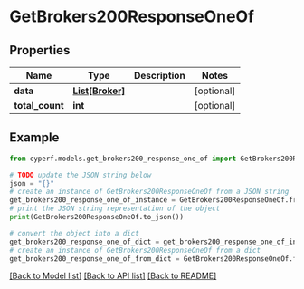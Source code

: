 # GetBrokers200ResponseOneOf


## Properties

Name | Type | Description | Notes
------------ | ------------- | ------------- | -------------
**data** | [**List[Broker]**](Broker.md) |  | [optional] 
**total_count** | **int** |  | [optional] 

## Example

```python
from cyperf.models.get_brokers200_response_one_of import GetBrokers200ResponseOneOf

# TODO update the JSON string below
json = "{}"
# create an instance of GetBrokers200ResponseOneOf from a JSON string
get_brokers200_response_one_of_instance = GetBrokers200ResponseOneOf.from_json(json)
# print the JSON string representation of the object
print(GetBrokers200ResponseOneOf.to_json())

# convert the object into a dict
get_brokers200_response_one_of_dict = get_brokers200_response_one_of_instance.to_dict()
# create an instance of GetBrokers200ResponseOneOf from a dict
get_brokers200_response_one_of_from_dict = GetBrokers200ResponseOneOf.from_dict(get_brokers200_response_one_of_dict)
```
[[Back to Model list]](../README.md#documentation-for-models) [[Back to API list]](../README.md#documentation-for-api-endpoints) [[Back to README]](../README.md)


